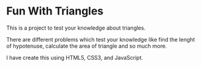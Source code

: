# Fun With Triangles

This is a project to test your knowledge about triangles.

There are different problems which test your knowledge like find the lenght of hypotenuse, calculate the area of triangle and so much more. 

I have create this using HTML5, CSS3, and JavaScript.